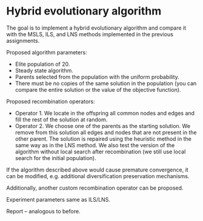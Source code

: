 # Hybrid evolutionary algorithm

The goal is to implement a hybrid evolutionary algorithm and compare it with the MSLS, ILS, and LNS methods implemented in the previous assignments.

Proposed algorithm parameters:
- Elite population of 20.
- Steady state algorithm.
- Parents selected from the population with the uniform probability.
- There must be no copies of the same solution in the population (you can compare the entire solution or the value of the objective function).

Proposed recombination operators:
- Operator 1.
  We locate in the offspring all common nodes and edges and fill the rest of the solution at random.
- Operator 2.
  We choose one of the parents as the starting solution.
  We remove from this solution all edges and nodes that are not present in the other parent.
  The solution is repaired using the heuristic method in the same way as in the LNS method.
  We also test the version of the algorithm without local search after recombination (we still use local search for the initial population).

If the algorithm described above would cause premature convergence, it can be modified, e.g. additional diversification preservation mechanisms.

Additionally, another custom recombination operator can be proposed.

Experiment parameters same as ILS/LNS.

Report – analogous to before.